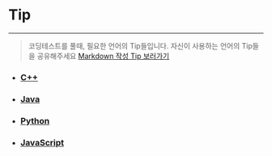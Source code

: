 # Tip
---
>코딩테스트를 풀때, 필요한 언어의 Tip들입니다.
자신이 사용하는 언어의 Tip들을 공유해주세요
[Markdown 작성 Tip 보러가기](https://gist.github.com/ihoneymon/652be052a0727ad59601)

- ### [C++](./C++)
- ### [Java](./Java)
- ### [Python](./Python)
- ### [JavaScript](./JavaScript)